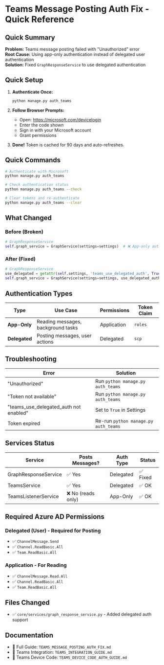 # Teams Message Posting Auth Fix - Quick Reference

## Quick Summary

**Problem:** Teams message posting failed with "Unauthorized" error  
**Root Cause:** Using app-only authentication instead of delegated user authentication  
**Solution:** Fixed `GraphResponseService` to use delegated authentication  

## Quick Setup

1. **Authenticate Once:**
   ```bash
   python manage.py auth_teams
   ```

2. **Follow Browser Prompts:**
   - Open: https://microsoft.com/devicelogin
   - Enter the code shown
   - Sign in with your Microsoft account
   - Grant permissions

3. **Done!** Token is cached for 90 days and auto-refreshes.

## Quick Commands

```bash
# Authenticate with Microsoft
python manage.py auth_teams

# Check authentication status
python manage.py auth_teams --check

# Clear tokens and re-authenticate
python manage.py auth_teams --clear
```

## What Changed

### Before (Broken)
```python
# GraphResponseService
self.graph_service = GraphService(settings=settings)  # ❌ App-only auth
```

### After (Fixed)
```python
# GraphResponseService
use_delegated = getattr(self.settings, 'teams_use_delegated_auth', True)
self.graph_service = GraphService(settings=settings, use_delegated_auth=use_delegated)  # ✅ Delegated auth
```

## Authentication Types

| Type | Use Case | Permissions | Token Claim |
|------|----------|-------------|-------------|
| **App-Only** | Reading messages, background tasks | Application | `roles` |
| **Delegated** | Posting messages, user actions | Delegated | `scp` |

## Troubleshooting

| Error | Solution |
|-------|----------|
| "Unauthorized" | Run `python manage.py auth_teams` |
| "Token not available" | Run `python manage.py auth_teams` |
| "teams_use_delegated_auth not enabled" | Set to `True` in Settings |
| Token expired | Re-run `python manage.py auth_teams` |

## Services Status

| Service | Posts Messages? | Auth Type | Status |
|---------|----------------|-----------|--------|
| GraphResponseService | ✅ Yes | Delegated | ✅ Fixed |
| TeamsService | ✅ Yes | Delegated | ✅ OK |
| TeamsListenerService | ❌ No (reads only) | App-Only | ✅ OK |

## Required Azure AD Permissions

### Delegated (User) - Required for Posting
- ✅ `ChannelMessage.Send`
- ✅ `Channel.ReadBasic.All`
- ✅ `Team.ReadBasic.All`

### Application - For Reading
- ✅ `ChannelMessage.Read.All`
- ✅ `Channel.ReadBasic.All`
- ✅ `Team.ReadBasic.All`

## Files Changed

- ✅ `core/services/graph_response_service.py` - Added delegated auth support

## Documentation

- 📖 Full Guide: `TEAMS_MESSAGE_POSTING_AUTH_FIX.md`
- 📖 Teams Integration: `TEAMS_INTEGRATION_GUIDE.md`
- 📖 Teams Device Code: `TEAMS_DEVICE_CODE_AUTH_GUIDE.md`
